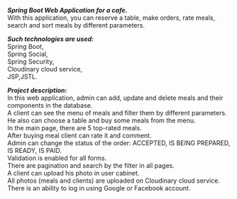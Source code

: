 ***Spring Boot Web Application for a cafe.***<br/>
With this application, you can reserve a table, make orders, rate meals, search and sort meals by different parameters.<br/>

***Such technologies are used:***<br/>
Spring Boot,<br/>
Spring Social,<br/>
Spring Security,<br/>
Cloudinary cloud service,<br/>
JSP,JSTL.<br/>

***Project description:***<br/>
In this web application, admin can add, update and delete meals and their components in the database.<br/>
A client can see the menu of meals and filter them by different parameters.<br/>
He also can choose a table and buy some meals from the menu.<br/>
In the main page, there are 5 top-rated meals.<br/>
After buying meal client can rate it and comment.<br/>
Admin can change the status of the order: ACCEPTED, IS BEING PREPARED, IS READY, IS PAID.<br/>
Validation is enabled for all forms.<br/>
There are pagination and search by the filter in all pages.<br/>
A client can upload his photo in user cabinet.<br/>
All photos (meals and clients) are uploaded on Cloudinary cloud service.<br/>
There is an ability to log in using Google or Facebook account.
